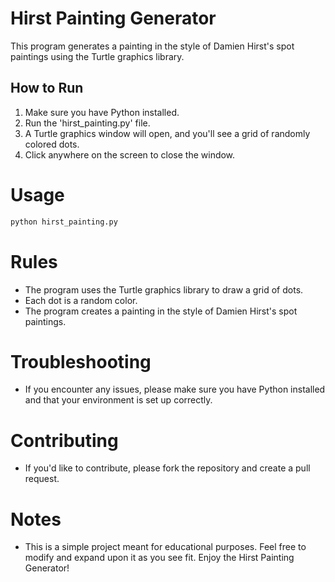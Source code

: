 # Hirst Painting Generator

This program generates a painting in the style of Damien Hirst's spot paintings using the Turtle graphics library.

## How to Run

1. Make sure you have Python installed.
2. Run the 'hirst_painting.py' file.
3. A Turtle graphics window will open, and you'll see a grid of randomly colored dots.
4. Click anywhere on the screen to close the window.

# Usage

```bash
python hirst_painting.py
```

# Rules

- The program uses the Turtle graphics library to draw a grid of dots.
- Each dot is a random color.
- The program creates a painting in the style of Damien Hirst's spot paintings.

# Troubleshooting

- If you encounter any issues, please make sure you have Python installed and that your environment is set up correctly.

# Contributing

- If you'd like to contribute, please fork the repository and create a pull request.

# Notes

- This is a simple project meant for educational purposes. Feel free to modify and expand upon it as you see fit. Enjoy the Hirst Painting Generator!
